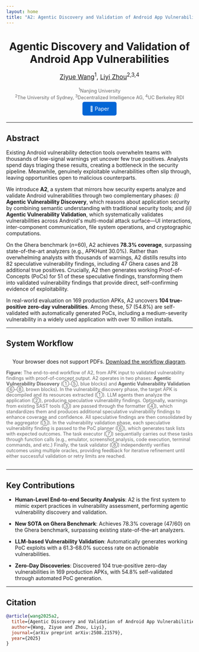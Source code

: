 ```yaml
---
layout: home
title: "A2: Agentic Discovery and Validation of Android App Vulnerabilities"
---
```


<div style="text-align: center; margin-bottom: 2em;">
  <h1 style="margin-bottom: 0.5em;">Agentic Discovery and Validation of Android App Vulnerabilities</h1>

  <p style="font-size: 1.2em; margin-bottom: 1em;">
    <a href="https://zyy0530.github.io/" target="_blank">Ziyue Wang</a><sup>1</sup>,
    <a href="https://lzhou1110.github.io/" target="_blank">Liyi Zhou</a><sup>2,3,4</sup>
  </p>

  <p style="font-size: 0.9em; color: #666;">
    <sup>1</sup>Nanjing University<br>
    <sup>2</sup>The University of Sydney,
    <sup>3</sup>Decentralized Intelligence AG,
    <sup>4</sup>UC Berkeley RDI
  </p>

  <p style="margin-top: 1em;">
    <a href="https://arxiv.org/abs/2508.21579" target="_blank" style="padding: 10px 20px; background-color: #0366d6; color: white; text-decoration: none; border-radius: 5px; margin: 5px;">📄 Paper</a>
  </p>
</div>

---

## Abstract

Existing Android vulnerability detection tools overwhelm teams with thousands of low-signal warnings yet uncover few true positives. Analysts spend days triaging these results, creating a bottleneck in the security pipeline. Meanwhile, genuinely exploitable vulnerabilities often slip through, leaving opportunities open to malicious counterparts.

We introduce **A2**, a system that mirrors how security experts analyze and validate Android vulnerabilities through two complementary phases: *(i)* **Agentic Vulnerability Discovery**, which reasons about application security by combining semantic understanding with traditional security tools; and *(ii)* **Agentic Vulnerability Validation**, which systematically validates vulnerabilities across Android's multi-modal attack surface—UI interactions, inter-component communication, file system operations, and cryptographic computations.

On the Ghera benchmark (*n*=60), A2 achieves **78.3% coverage**, surpassing state-of-the-art analyzers (e.g., APKHunt 30.0%). Rather than overwhelming analysts with thousands of warnings, A2 distills results into 82 speculative vulnerability findings, including 47 Ghera cases and 28 additional true positives. Crucially, A2 then generates working Proof-of-Concepts (PoCs) for 51 of these speculative findings, transforming them into validated vulnerability findings that provide direct, self-confirming evidence of exploitability.

In real-world evaluation on 169 production APKs, A2 uncovers **104 true-positive zero-day vulnerabilities**. Among these, 57 (54.8%) are self-validated with automatically generated PoCs, including a medium-severity vulnerability in a widely used application with over 10 million installs.

---

## System Workflow

<div style="text-align: center; margin: 2em 0;">
  <object data="assets/images/workflow.pdf" type="application/pdf" width="100%" height="600px">
    <p>Your browser does not support PDFs. <a href="assets/images/workflow.pdf">Download the workflow diagram</a>.</p>
  </object>

  <p style="font-size: 0.9em; color: #666; margin-top: 1em; text-align: left;">
    <strong>Figure:</strong> The end-to-end workflow of A2, from APK input to validated vulnerability findings with proof-of-concept output. A2 operates in two phases: <strong>Agentic Vulnerability Discovery</strong> (①-⑤, blue blocks) and <strong>Agentic Vulnerability Validation</strong> (⑥–⑧, brown blocks). In the vulnerability discovery phase, the target APK is decompiled and its resources extracted (①). LLM agents then analyze the application (②), producing speculative vulnerability findings. Optionally, warnings from existing SAST tools (③) are passed through the formatter (④), which standardizes them and produces additional speculative vulnerability findings to enhance coverage and confidence. All speculative findings are then consolidated by the aggregator (⑤). In the vulnerability validation phase, each speculative vulnerability finding is passed to the PoC planner (⑥), which generates task lists with expected outcomes. The task executor (⑦) sequentially carries out these tasks through function calls (e.g., emulator, screenshot analysis, code execution, terminal commands, and etc.) Finally, the task validator (⑧) independently verifies outcomes using multiple oracles, providing feedback for iterative refinement until either successful validation or retry limits are reached.
  </p>
</div>

---

## Key Contributions

- **Human-Level End-to-end Security Analysis**: A2 is the first system to mimic expert practices in vulnerability assessment, performing agentic vulnerability discovery and validation.

- **New SOTA on Ghera Benchmark**: Achieves 78.3% coverage (47/60) on the Ghera benchmark, surpassing existing state-of-the-art analyzers.

- **LLM-based Vulnerability Validation**: Automatically generates working PoC exploits with a 61.3-68.0% success rate on actionable vulnerabilities.

- **Zero-Day Discoveries**: Discovered 104 true-positive zero-day vulnerabilities in 169 production APKs, with 54.8% self-validated through automated PoC generation.

---

## Citation

```bibtex
@article{wang2025a2,
  title={Agentic Discovery and Validation of Android App Vulnerabilities},
  author={Wang, Ziyue and Zhou, Liyi},
  journal={arXiv preprint arXiv:2508.21579},
  year={2025}
}
```
